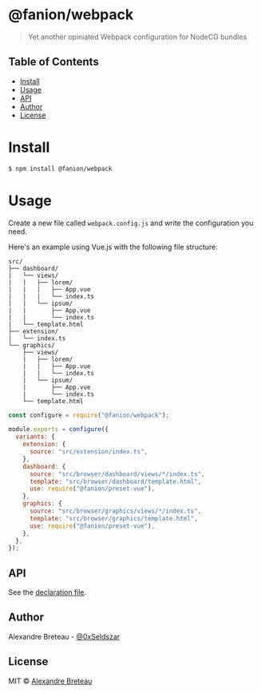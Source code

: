 # @fanion/webpack

> Yet another opiniated Webpack configuration for NodeCG bundles

## Table of Contents

- [Install](#install)
- [Usage](#usage)
- [API](#api)
- [Author](#author)
- [License](#license)

# Install

```bash
$ npm install @fanion/webpack
```

# Usage

Create a new file called `webpack.config.js` and write the configuration you need.

Here's an example using Vue.js with the following file structure:

```
src/
├── dashboard/
|   └── views/
|   |   ├── lorem/
|   |   |   ├── App.vue
|   |   |   └── index.ts
|   |   └── ipsum/
|   |       ├── App.vue
|   |       └── index.ts
|   └── template.html
├── extension/
|   └── index.ts
└── graphics/
    ├── views/
    |   ├── lorem/
    |   |   ├── App.vue
    |   |   └── index.ts
    |   └── ipsum/
    |       ├── App.vue
    |       └── index.ts
    └── template.html
```

```javascript
const configure = require("@fanion/webpack");

module.exports = configure({
  variants: {
    extension: {
      source: "src/extension/index.ts",
    },
    dashboard: {
      source: "src/browser/dashboard/views/*/index.ts",
      template: "src/browser/dashboard/template.html",
      use: require("@fanion/preset-vue"),
    },
    graphics: {
      source: "src/browser/graphics/views/*/index.ts",
      template: "src/browser/graphics/template.html",
      use: require("@fanion/preset-vue"),
    },
  },
});
```

## API

See the [declaration file](./index.d.ts).

## Author

Alexandre Breteau - [@0xSeldszar](https://twitter.com/0xSeldszar)

## License

MIT © [Alexandre Breteau](https://seldszar.fr)
